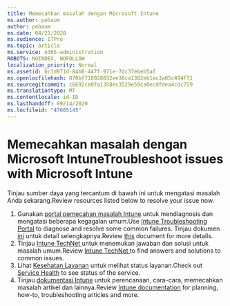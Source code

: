 ```yaml
---
title: Memecahkan masalah dengan Microsoft Intune
ms.author: pebaum
author: pebaum
ms.date: 04/21/2020
ms.audience: ITPro
ms.topic: article
ms.service: o365-administration
ROBOTS: NOINDEX, NOFOLLOW
localization_priority: Normal
ms.assetid: bc1d971d-84b0-447f-971e-7dc37ebeb5af
ms.openlocfilehash: 870bf718028832ee36ca1382eb1ac3a05c494f71
ms.sourcegitcommit: c6692ce0fa1358ec3529e59ca0ecdfdea4cdc759
ms.translationtype: MT
ms.contentlocale: id-ID
ms.lasthandoff: 09/14/2020
ms.locfileid: "47665145"
---
```

# <a name="troubleshoot-issues-with-microsoft-intune"></a><span data-ttu-id="bd064-102">Memecahkan masalah dengan Microsoft Intune</span><span class="sxs-lookup"><span data-stu-id="bd064-102">Troubleshoot issues with Microsoft Intune</span></span>

<span data-ttu-id="bd064-103">Tinjau sumber daya yang tercantum di bawah ini untuk mengatasi masalah Anda sekarang.</span><span class="sxs-lookup"><span data-stu-id="bd064-103">Review resources listed below to resolve your issue now.</span></span>
  
1. <span data-ttu-id="bd064-104">Gunakan [portal pemecahan masalah Intune](https://devicemanagement.microsoft.com/#blade/Microsoft_Intune_DeviceSettings/TroubleshootBlade) untuk mendiagnosis dan mengatasi beberapa kegagalan umum.</span><span class="sxs-lookup"><span data-stu-id="bd064-104">Use [Intune Troubleshooting Portal](https://devicemanagement.microsoft.com/#blade/Microsoft_Intune_DeviceSettings/TroubleshootBlade) to diagnose and resolve some common failures.</span></span> <span data-ttu-id="bd064-105">Tinjau dokumen [ini](https://docs.microsoft.com/intune/help-desk-operators) untuk detail selengkapnya.</span><span class="sxs-lookup"><span data-stu-id="bd064-105">Review [this](https://docs.microsoft.com/intune/help-desk-operators) document for more details.</span></span>  
2. <span data-ttu-id="bd064-106">Tinjau [Intune TechNet ](https://social.technet.microsoft.com/forums/home?forum=microsoftintuneprod)untuk menemukan jawaban dan solusi untuk masalah umum.</span><span class="sxs-lookup"><span data-stu-id="bd064-106">Review [Intune TechNet ](https://social.technet.microsoft.com/forums/home?forum=microsoftintuneprod)to find answers and solutions to common issues.</span></span>  
3. <span data-ttu-id="bd064-107">Lihat [Kesehatan Layanan](https://portal.office.com/AdminPortal/Home#/servicehealth) untuk melihat status layanan.</span><span class="sxs-lookup"><span data-stu-id="bd064-107">Check out [Service Health](https://portal.office.com/AdminPortal/Home#/servicehealth) to see status of the service.</span></span>   
4. <span data-ttu-id="bd064-108">Tinjau [dokumentasi Intune](https://docs.microsoft.com/intune/) untuk perencanaan, cara-cara, memecahkan masalah artikel dan lainnya.</span><span class="sxs-lookup"><span data-stu-id="bd064-108">Review [Intune documentation](https://docs.microsoft.com/intune/) for planning, how-to, troubleshooting articles and more.</span></span> 